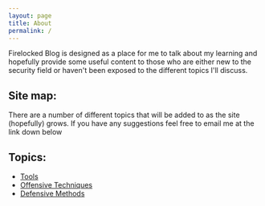 ```yaml
---
layout: page
title: About
permalink: /
---
```


Firelocked Blog is designed as a place for me to talk about my learning and hopefully provide some useful content to those who are either new to the security field or haven't been exposed to the different topics I'll discuss. 

## Site map:
There are a number of different topics that will be added to as the site (hopefully) grows. If you have any suggestions feel free to email me at the link down below
    
    
## Topics:
 - [Tools][1]
 - [Offensive Techniques][2]
 - [Defensive Methods][3]





[1]: /tools/
[2]: /offense/
[3]: /defense/


